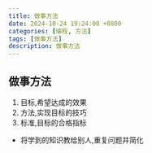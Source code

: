 ```yaml
---
title: 做事方法
date: 2024-10-24 19:24:00 +0800
categories: [编程, 方法]
tags: [做事方法]     
description: 做事方法
---
```

## 做事方法

1) 目标,希望达成的效果
2) 方法,实现目标的技巧
3) 标准,目标的合格指标

- 将学到的知识教给别人,重复问题并简化
